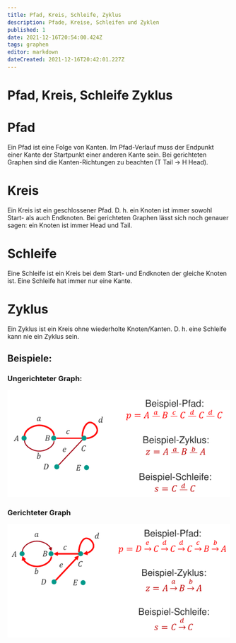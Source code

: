 ```yaml
---
title: Pfad, Kreis, Schleife, Zyklus
description: Pfade, Kreise, Schleifen und Zyklen
published: 1
date: 2021-12-16T20:54:00.424Z
tags: graphen
editor: markdown
dateCreated: 2021-12-16T20:42:01.227Z
---
```


# Pfad, Kreis, Schleife Zyklus

# Pfad
Ein Pfad ist eine Folge von Kanten.
Im Pfad-Verlauf muss der Endpunkt einer Kante der Startpunkt einer anderen Kante sein.
Bei gerichteten Graphen sind die Kanten-Richtungen zu beachten (T Tail -> H Head).

# Kreis
Ein Kreis ist ein geschlossener Pfad.
D. h. ein Knoten ist immer sowohl Start- als auch Endknoten.
Bei gerichteten Graphen lässt sich noch genauer sagen: ein Knoten ist immer Head und Tail.

# Schleife
Eine Schleife ist ein Kreis bei dem Start- und Endknoten der gleiche Knoten ist.
Eine Schleife hat immer nur eine Kante.

# Zyklus
Ein Zyklus ist ein Kreis ohne wiederholte Knoten/Kanten.
D. h. eine Schleife kann nie ein Zyklus sein.

## Beispiele:

### Ungerichteter Graph:

![pfad-zyklus-schleife-ungerichtet.png](/fom/formale-beschreibungsverfahren/pfad-zyklus-schleife-ungerichtet.png)

### Gerichteter Graph

![pfad-zyklus-schleife-gerichtet.png](/fom/formale-beschreibungsverfahren/pfad-zyklus-schleife-gerichtet.png)